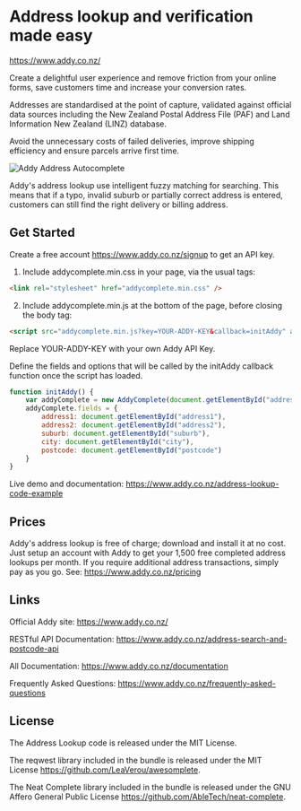 # Address lookup and verification made easy

https://www.addy.co.nz/

Create a delightful user experience and remove friction from your online forms, save customers time and increase your conversion rates.  

Addresses are standardised at the point of capture, validated against official data sources including the New Zealand Postal Address File (PAF) and Land Information New Zealand (LINZ) database.

Avoid the unnecessary costs of failed deliveries, improve shipping efficiency and ensure parcels arrive first time.

![Addy Address Autocomplete](https://github.com/addynz/Address-Lookup/blob/master/addresslookup.png)

Addy's address lookup use intelligent fuzzy matching for searching. This means that if a typo, invalid suburb or partially correct address is entered, customers can still find the right delivery or billing address.

## Get Started

Create a free account <https://www.addy.co.nz/signup> to get an API key.

1) Include addycomplete.min.css in your page, via the usual tags:

```html
<link rel="stylesheet" href="addycomplete.min.css" />
```

2) Include addycomplete.min.js at the bottom of the page, before closing the body tag:

```html
<script src="addycomplete.min.js?key=YOUR-ADDY-KEY&callback=initAddy" async defer></script>
```
Replace YOUR-ADDY-KEY with your own Addy API Key. 

Define the fields and options that will be called by the initAddy callback function once the script has loaded.

```javascript
function initAddy() {
    var addyComplete = new AddyComplete(document.getElementById("address1"));
    addyComplete.fields = {
        address1: document.getElementById("address1"),
        address2: document.getElementById("address2"),
        suburb: document.getElementById("suburb"),
        city: document.getElementById("city"),
        postcode: document.getElementById("postcode")
    }
}
```

Live demo and documentation: <https://www.addy.co.nz/address-lookup-code-example>

## Prices

Addy's address lookup is free of charge; download and install it at no cost.  Just setup an account with Addy to get your 1,500 free completed address lookups per month.  If you require additional address transactions, simply pay as you go. See: https://www.addy.co.nz/pricing

## Links

Official Addy site: <https://www.addy.co.nz/>

RESTful API Documentation: <https://www.addy.co.nz/address-search-and-postcode-api>

All Documentation: <https://www.addy.co.nz/documentation>

Frequently Asked Questions: <https://www.addy.co.nz/frequently-asked-questions>

## License

The Address Lookup code is released under the MIT License.

The reqwest library included in the bundle is released under the MIT License <https://github.com/LeaVerou/awesomplete>.

The Neat Complete library included in the bundle is released under the GNU Affero General Public License <https://github.com/AbleTech/neat-complete>.
